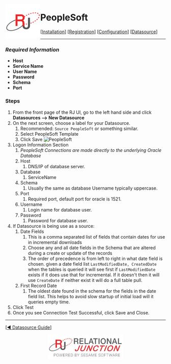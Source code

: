 <a href="http://www.sesamesoftware.com"><img align=left src="../images/RJOrbit110x110.png"></img></a>

# PeopleSoft

[[Installation](../guides/installguide.md)] [[Registration](../guides/RegistrationGuide.md)] [[Configuration](../guides/configurationGuide.md)] [[Datasource](../guides/DatasourceGuide.md)]

---

### *Required Information*

* **Host**
* **Service Name**
* **User Name**
* **Password**
* **Schema**
* **Port**

### Steps

1. From the front page of the RJ UI, go to the left hand side and click **Datasources --> New Datasource**
2. On the next screen, choose a label for your Datasource.
   1. Recommended: `Source PeopleSoft` or something similar.
   2. Select PeopleSoft Template
   3. Click Save
   ![PeopleSoft](../images/peoplesoft.png)
3. Logon Information Section
   1. *PeopleSoft Connections are made directly to the underlying Oracle Database*
   2. Host
      1. DNS/IP of database server.
   3. Database
      1. ServiceName
   4. Schema
      1. Usually the same as database Username typically uppercase.
   5. Port
      1. Required port, default port for oracle is 1521.
   6. Username
      1. Login name for database user.
   7. Password
      1. Password for database user.
4. If Datasource is being use as a source:
   1. Date Fields
      1. This is a comma separated list of fields that contain dates for use in incremental downloads
      2. Choose any and all date fields in the Schema that are altered during a create or update of the records
      3. The order of precedence is from left to right in what date field is chosen. given a date field list `LastModifiedDate, CreatedDate` when the tables is queried it will see first if `LastModifiedDate` exists if it does use that for incremental. If it doesn't then it will use `CreateDate` if neither exist it will do a full table pull.
   2. First Record Date
      1. The oldest date found in the schema for the fields in the date field list. This helps to avoid slow startup of initial load will it queries empty time.
6. Click Test
7. Once you see Connection Test Successful, click Save and Close.

---

[[&#9664; Datasource Guide](../guides/DatasourceGuide.md)]

<p align="center" >  <a href="http://www.sesamesoftware.com"><img align=center src="../images/poweredBy.png" height="80px"></img></a> </p>

